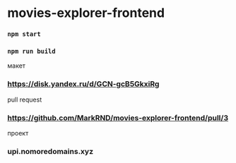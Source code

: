# movies-explorer-frontend

### `npm start`
### `npm run build`

макет 

### https://disk.yandex.ru/d/GCN-gcB5GkxiRg

pull request
 ### https://github.com/MarkRND/movies-explorer-frontend/pull/3

проект
### upi.nomoredomains.xyz